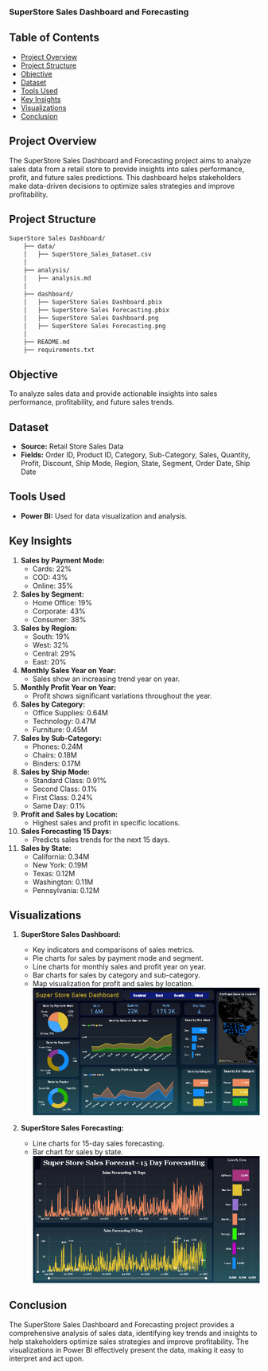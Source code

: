 ### SuperStore Sales Dashboard and Forecasting

## Table of Contents

- [Project Overview](#project-overview)
- [Project Structure](#project-structure)
- [Objective](#objective)
- [Dataset](#dataset)
- [Tools Used](#tools-used)
- [Key Insights](#key-insights)
- [Visualizations](#visualizations)
- [Conclusion](#conclusion)

## Project Overview
The SuperStore Sales Dashboard and Forecasting project aims to analyze sales data from a retail store to provide insights into sales performance, profit, and future sales predictions. This dashboard helps stakeholders make data-driven decisions to optimize sales strategies and improve profitability.

## Project Structure
```plaintext
SuperStore Sales Dashboard/
    ├── data/
    │   ├── SuperStore_Sales_Dataset.csv
    │
    ├── analysis/
    │   ├── analysis.md
    │
    ├── dashboard/
    │   ├── SuperStore Sales Dashboard.pbix
    │   ├── SuperStore Sales Forecasting.pbix
    │   ├── SuperStore Sales Dashboard.png
    │   ├── SuperStore Sales Forecasting.png
    │
    ├── README.md
    ├── requirements.txt
```

## Objective
To analyze sales data and provide actionable insights into sales performance, profitability, and future sales trends.

## Dataset
- **Source:** Retail Store Sales Data
- **Fields:** Order ID, Product ID, Category, Sub-Category, Sales, Quantity, Profit, Discount, Ship Mode, Region, State, Segment, Order Date, Ship Date

## Tools Used
- **Power BI:** Used for data visualization and analysis.

## Key Insights
1. **Sales by Payment Mode:**
   - Cards: 22%
   - COD: 43%
   - Online: 35%
2. **Sales by Segment:**
   - Home Office: 19%
   - Corporate: 43%
   - Consumer: 38%
3. **Sales by Region:**
   - South: 19%
   - West: 32%
   - Central: 29%
   - East: 20%
4. **Monthly Sales Year on Year:**
   - Sales show an increasing trend year on year.
5. **Monthly Profit Year on Year:**
   - Profit shows significant variations throughout the year.
6. **Sales by Category:**
   - Office Supplies: 0.64M
   - Technology: 0.47M
   - Furniture: 0.45M
7. **Sales by Sub-Category:**
   - Phones: 0.24M
   - Chairs: 0.18M
   - Binders: 0.17M
8. **Sales by Ship Mode:**
   - Standard Class: 0.91%
   - Second Class: 0.1%
   - First Class: 0.24%
   - Same Day: 0.1%
9. **Profit and Sales by Location:**
   - Highest sales and profit in specific locations.
10. **Sales Forecasting 15 Days:**
    - Predicts sales trends for the next 15 days.
11. **Sales by State:**
    - California: 0.34M
    - New York: 0.19M
    - Texas: 0.12M
    - Washington: 0.11M
    - Pennsylvania: 0.12M

## Visualizations
1. **SuperStore Sales Dashboard:**
   - Key indicators and comparisons of sales metrics.
   - Pie charts for sales by payment mode and segment.
   - Line charts for monthly sales and profit year on year.
   - Bar charts for sales by category and sub-category.
   - Map visualization for profit and sales by location.
   ![SuperStore Sales Dashboard](<dashboard/SuperStore Sales Dashboard.png>)

2. **SuperStore Sales Forecasting:**
   - Line charts for 15-day sales forecasting.
   - Bar chart for sales by state.
   ![SuperStore Sales Forecasting](<dashboard/SuperStore Sales Forecasting.png>)

## Conclusion
The SuperStore Sales Dashboard and Forecasting project provides a comprehensive analysis of sales data, identifying key trends and insights to help stakeholders optimize sales strategies and improve profitability. The visualizations in Power BI effectively present the data, making it easy to interpret and act upon.